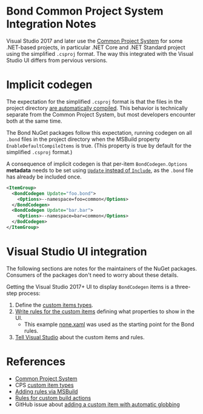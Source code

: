 # Bond Common Project System Integration Notes

Visual Studio 2017 and later use the [Common Project System][cps] for some
.NET-based projects, in particular .NET Core and .NET Standard project using
the simplified `.csproj` format. The way this integrated with the Visual
Studio UI differs from pervious versions.

# Implicit codegen

The expectation for the simplified `.csproj` format is that the files in the
project directory [are automatically compiled][implicit-items]. This
behavior is technically separate from the Common Project System, but most
developers encounter both at the same time.

The Bond NuGet packages follow this expectation, running codegen on all
`.bond` files in the project directory when the MSBuild property
`EnableDefaultCompileItems` is true. (This property is true by default for
the simplified `.csproj` format.)

A consequence of implicit codegen is that per-item `BondCodegen.Options`
**metadata** needs to be set using [`Update` instead of
`Include`][msbuild-item-update], as the `.bond` file has already be included
once.

```xml
<ItemGroup>
  <BondCodegen Update="foo.bond">
    <Options>--namespace=foo=common</Options>
  </BondCodegen>
  <BondCodegen Update="bar.bar">
    <Options>--namespace=bar=common</Options>
  </BodCodegen>
</ItemGroup>
```

# Visual Studio UI integration

The following sections are notes for the maintainers of the NuGet packages.
Consumers of the packages don't need to worry about these details.

Getting the Visual Studio 2017+ UI to display `BondCodegen` items is a
three-step process:

1. Define the [custom items types][custom-item-types].
1. [Write rules for the custom items][build-action] defining what
   properties to show in the UI.
    * This example [none.xaml][none-xaml] was used as the starting point for the Bond rules.
1. [Tell Visual Studio][add-xaml-rules] about the custom items and rules.

# References

* [Common Project System][cps]
* CPS [custom item types][custom-item-types]
* [Adding rules via MSBuild][add-xaml-rules]
* [Rules for custom build actions][build-action]
* GitHub issue about [adding a custom item with automatic globbing][add-custom-item-query]

[add-custom-item-query]: https://github.com/dotnet/project-system/issues/2875
[add-xaml-rules]: https://github.com/Microsoft/VSProjectSystem/blob/master/doc/extensibility/adding_xaml_rules.md
[build-action]: https://github.com/Microsoft/VSProjectSystem/issues/244#issuecomment-327268174
[cps]: https://github.com/Microsoft/VSProjectSystem
[custom-item-types]: https://github.com/Microsoft/VSProjectSystem/blob/master/doc/extensibility/custom_item_types.md
[implicit-items]: https://aka.ms/sdkimplicititems
[msbuild-item-update]: https://docs.microsoft.com/en-us/visualstudio/msbuild/item-element-msbuild#attributes-and-elements
[none-xaml]: https://github.com/Microsoft/VSProjectSystem/blob/1c0a47aba5a22d3eb071dc097b73851bdeaf68db/samples/WindowsScript/WindowsScript/WindowsScript.ProjectType/BuildSystem/Rules/none.xaml
